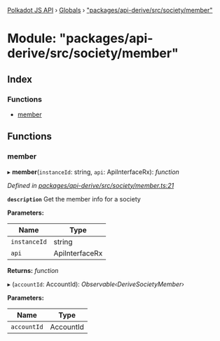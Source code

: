 [Polkadot JS API](../README.md) › [Globals](../globals.md) › ["packages/api-derive/src/society/member"](_packages_api_derive_src_society_member_.md)

# Module: "packages/api-derive/src/society/member"

## Index

### Functions

* [member](_packages_api_derive_src_society_member_.md#member)

## Functions

###  member

▸ **member**(`instanceId`: string, `api`: ApiInterfaceRx): *function*

*Defined in [packages/api-derive/src/society/member.ts:21](https://github.com/polkadot-js/api/blob/4b3b853c27/packages/api-derive/src/society/member.ts#L21)*

**`description`** Get the member info for a society

**Parameters:**

Name | Type |
------ | ------ |
`instanceId` | string |
`api` | ApiInterfaceRx |

**Returns:** *function*

▸ (`accountId`: AccountId): *Observable‹DeriveSocietyMember›*

**Parameters:**

Name | Type |
------ | ------ |
`accountId` | AccountId |
